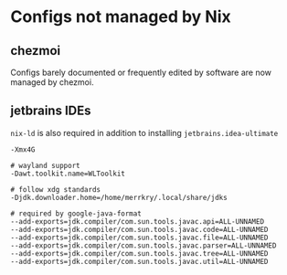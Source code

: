 # Configs not managed by Nix

## chezmoi

Configs barely documented or frequently edited by software are now managed by chezmoi.

## jetbrains IDEs

`nix-ld` is also required in addition to installing `jetbrains.idea-ultimate`

```
-Xmx4G

# wayland support
-Dawt.toolkit.name=WLToolkit

# follow xdg standards
-Djdk.downloader.home=/home/merrkry/.local/share/jdks

# required by google-java-format
--add-exports=jdk.compiler/com.sun.tools.javac.api=ALL-UNNAMED
--add-exports=jdk.compiler/com.sun.tools.javac.code=ALL-UNNAMED
--add-exports=jdk.compiler/com.sun.tools.javac.file=ALL-UNNAMED
--add-exports=jdk.compiler/com.sun.tools.javac.parser=ALL-UNNAMED
--add-exports=jdk.compiler/com.sun.tools.javac.tree=ALL-UNNAMED
--add-exports=jdk.compiler/com.sun.tools.javac.util=ALL-UNNAMED
```
